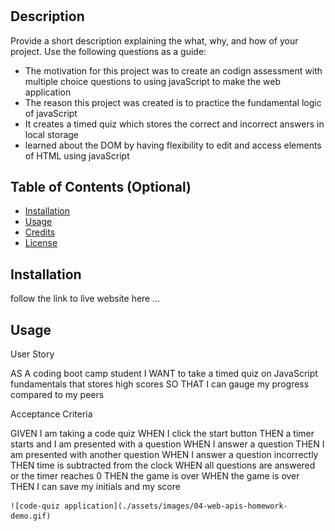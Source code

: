 
# <code-quiz>

## Description

Provide a short description explaining the what, why, and how of your project. Use the following questions as a guide:

- The motivation for this project was to create an codign assessment with multiple choice questions to using javaScript to make the web application 
- The reason this project was created is to practice the fundamental logic of javaScript 
- It creates a timed quiz which stores the correct and incorrect answers in local storage
- learned about the DOM by having flexibility to edit and access elements of HTML using         javaScript 

## Table of Contents (Optional)

- [Installation](#installation)
- [Usage](#usage)
- [Credits](#credits)
- [License](#license)

## Installation

follow the link to live website here ...

## Usage

User Story

AS A coding boot camp student
I WANT to take a timed quiz on JavaScript fundamentals that stores high scores
SO THAT I can gauge my progress compared to my peers

Acceptance Criteria

GIVEN I am taking a code quiz
WHEN I click the start button
THEN a timer starts and I am presented with a question
WHEN I answer a question
THEN I am presented with another question
WHEN I answer a question incorrectly
THEN time is subtracted from the clock
WHEN all questions are answered or the timer reaches 0
THEN the game is over
WHEN the game is over
THEN I can save my initials and my score

    
    ![code-quiz application](./assets/images/04-web-apis-homework-demo.gif)
    

